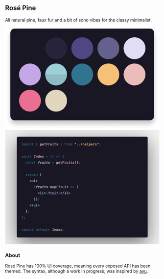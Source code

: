 ## Rosé Pine

All natural pine, faux fur and a bit of soho vibes for the classy minimalist.

![](previews/default-palette.png)
![](previews/default-code.png)

### About

Rosé Pine has 100% UI coverage, meaning every exposed API has been themed. The syntax, although a work in progress, was inspired by [ayu](https://marketplace.visualstudio.com/items?itemName=teabyii.ayu).
